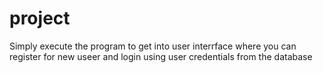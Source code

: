 # project
Simply execute the program to get into user interrface where you can register for new useer and login using user credentials from the database
